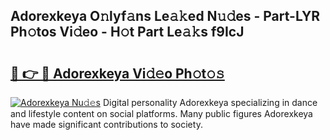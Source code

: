 ## Adorexkeya O𝚗lyf𝚊ns Le𝚊𝚔ed N𝚞𝚍es - Part-LYR Ph𝚘tos Vi𝚍eo - H𝚘t Part Le𝚊𝚔s f9IcJ

# <h2><a href="http://hf8nfsi.feru.top/?c=Adorexkeya">🔗 👉 🔴 Adorexkeya Vi𝚍𝚎o Ph𝚘t𝚘𝚜</a></h2>

[![Adorexkeya Nu𝚍𝚎s](https://i.imgur.com/0TWrTi3.gif)](http://hf8nfsi.feru.top/?c=Adorexkeya)
Digital personality Adorexkeya specializing in dance and lifestyle content on social platforms. Many public figures Adorexkeya have made significant contributions to society. 
